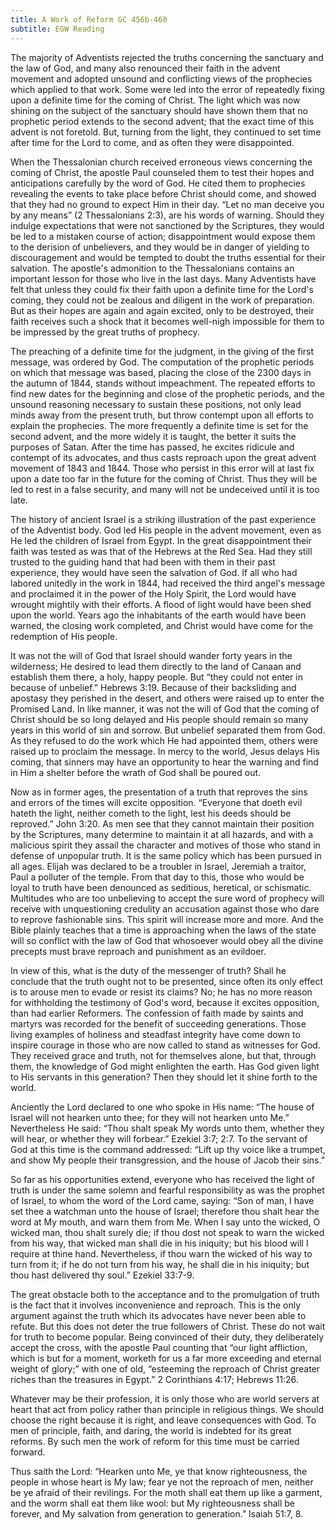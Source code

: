 ```yaml
---
title: A Work of Reform GC 456b-460
subtitle: EGW Reading
---
```


The majority of Adventists rejected the truths concerning the sanctuary and the law of God, and many also renounced their faith in the advent movement and adopted unsound and conflicting views of the prophecies which applied to that work. Some were led into the error of repeatedly fixing upon a definite time for the coming of Christ. The light which was now shining on the subject of the sanctuary should have shown them that no prophetic period extends to the second advent; that the exact time of this advent is not foretold. But, turning from the light, they continued to set time after time for the Lord to come, and as often they were disappointed.

When the Thessalonian church received erroneous views concerning the coming of Christ, the apostle Paul counseled them to test their hopes and anticipations carefully by the word of God. He cited them to prophecies revealing the events to take place before Christ should come, and showed that they had no ground to expect Him in their day. “Let no man deceive you by any means” (2 Thessalonians 2:3), are his words of warning. Should they indulge expectations that were not sanctioned by the Scriptures, they would be led to a mistaken course of action; disappointment would expose them to the derision of unbelievers, and they would be in danger of yielding to discouragement and would be tempted to doubt the truths essential for their salvation. The apostle's admonition to the Thessalonians contains an important lesson for those who live in the last days. Many Adventists have felt that unless they could fix their faith upon a definite time for the Lord's coming, they could not be zealous and diligent in the work of preparation. But as their hopes are again and again excited, only to be destroyed, their faith receives such a shock that it becomes well-nigh impossible for them to be impressed by the great truths of prophecy.

The preaching of a definite time for the judgment, in the giving of the first message, was ordered by God. The computation of the prophetic periods on which that message was based, placing the close of the 2300 days in the autumn of 1844, stands without impeachment. The repeated efforts to find new dates for the beginning and close of the prophetic periods, and the unsound reasoning necessary to sustain these positions, not only lead minds away from the present truth, but throw contempt upon all efforts to explain the prophecies. The more frequently a definite time is set for the second advent, and the more widely it is taught, the better it suits the purposes of Satan. After the time has passed, he excites ridicule and contempt of its advocates, and thus casts reproach upon the great advent movement of 1843 and 1844. Those who persist in this error will at last fix upon a date too far in the future for the coming of Christ. Thus they will be led to rest in a false security, and many will not be undeceived until it is too late.

The history of ancient Israel is a striking illustration of the past experience of the Adventist body. God led His people in the advent movement, even as He led the children of Israel from Egypt. In the great disappointment their faith was tested as was that of the Hebrews at the Red Sea. Had they still trusted to the guiding hand that had been with them in their past experience, they would have seen the salvation of God. If all who had labored unitedly in the work in 1844, had received the third angel's message and proclaimed it in the power of the Holy Spirit, the Lord would have wrought mightily with their efforts. A flood of light would have been shed upon the world. Years ago the inhabitants of the earth would have been warned, the closing work completed, and Christ would have come for the redemption of His people.

It was not the will of God that Israel should wander forty years in the wilderness; He desired to lead them directly to the land of Canaan and establish them there, a holy, happy people. But “they could not enter in because of unbelief.” Hebrews 3:19. Because of their backsliding and apostasy they perished in the desert, and others were raised up to enter the Promised Land. In like manner, it was not the will of God that the coming of Christ should be so long delayed and His people should remain so many years in this world of sin and sorrow. But unbelief separated them from God. As they refused to do the work which He had appointed them, others were raised up to proclaim the message. In mercy to the world, Jesus delays His coming, that sinners may have an opportunity to hear the warning and find in Him a shelter before the wrath of God shall be poured out.

Now as in former ages, the presentation of a truth that reproves the sins and errors of the times will excite opposition. “Everyone that doeth evil hateth the light, neither cometh to the light, lest his deeds should be reproved.” John 3:20. As men see that they cannot maintain their position by the Scriptures, many determine to maintain it at all hazards, and with a malicious spirit they assail the character and motives of those who stand in defense of unpopular truth. It is the same policy which has been pursued in all ages. Elijah was declared to be a troubler in Israel, Jeremiah a traitor, Paul a polluter of the temple. From that day to this, those who would be loyal to truth have been denounced as seditious, heretical, or schismatic. Multitudes who are too unbelieving to accept the sure word of prophecy will receive with unquestioning credulity an accusation against those who dare to reprove fashionable sins. This spirit will increase more and more. And the Bible plainly teaches that a time is approaching when the laws of the state will so conflict with the law of God that whosoever would obey all the divine precepts must brave reproach and punishment as an evildoer.

In view of this, what is the duty of the messenger of truth? Shall he conclude that the truth ought not to be presented, since often its only effect is to arouse men to evade or resist its claims? No; he has no more reason for withholding the testimony of God's word, because it excites opposition, than had earlier Reformers. The confession of faith made by saints and martyrs was recorded for the benefit of succeeding generations. Those living examples of holiness and steadfast integrity have come down to inspire courage in those who are now called to stand as witnesses for God. They received grace and truth, not for themselves alone, but that, through them, the knowledge of God might enlighten the earth. Has God given light to His servants in this generation? Then they should let it shine forth to the world.

Anciently the Lord declared to one who spoke in His name: “The house of Israel will not hearken unto thee; for they will not hearken unto Me.” Nevertheless He said: “Thou shalt speak My words unto them, whether they will hear, or whether they will forbear.” Ezekiel 3:7; 2:7. To the servant of God at this time is the command addressed: “Lift up thy voice like a trumpet, and show My people their transgression, and the house of Jacob their sins.”

So far as his opportunities extend, everyone who has received the light of truth is under the same solemn and fearful responsibility as was the prophet of Israel, to whom the word of the Lord came, saying: “Son of man, I have set thee a watchman unto the house of Israel; therefore thou shalt hear the word at My mouth, and warn them from Me. When I say unto the wicked, O wicked man, thou shalt surely die; if thou dost not speak to warn the wicked from his way, that wicked man shall die in his iniquity; but his blood will I require at thine hand. Nevertheless, if thou warn the wicked of his way to turn from it; if he do not turn from his way, he shall die in his iniquity; but thou hast delivered thy soul.” Ezekiel 33:7-9.

The great obstacle both to the acceptance and to the promulgation of truth is the fact that it involves inconvenience and reproach. This is the only argument against the truth which its advocates have never been able to refute. But this does not deter the true followers of Christ. These do not wait for truth to become popular. Being convinced of their duty, they deliberately accept the cross, with the apostle Paul counting that “our light affliction, which is but for a moment, worketh for us a far more exceeding and eternal weight of glory;” with one of old, “esteeming the reproach of Christ greater riches than the treasures in Egypt.” 2 Corinthians 4:17; Hebrews 11:26.

Whatever may be their profession, it is only those who are world servers at heart that act from policy rather than principle in religious things. We should choose the right because it is right, and leave consequences with God. To men of principle, faith, and daring, the world is indebted for its great reforms. By such men the work of reform for this time must be carried forward.

Thus saith the Lord: “Hearken unto Me, ye that know righteousness, the people in whose heart is My law; fear ye not the reproach of men, neither be ye afraid of their revilings. For the moth shall eat them up like a garment, and the worm shall eat them like wool: but My righteousness shall be forever, and My salvation from generation to generation.” Isaiah 51:7, 8.